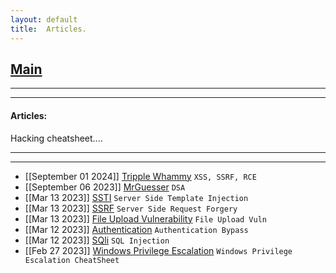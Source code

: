 ```yaml
---
layout: default
title:  Articles.
---
```


<h2 class="menu-header" id="index"><a href="../../index.html">Main</a></h2>
<hr>

* * *
<h4 class="menu-header" id="cyberseclabs">Articles:</h4>
Hacking cheatsheet....
<hr>
<hr>

- [[September 01 2024]] [Tripple Whammy](https://h4ckyou.github.io/posts/articles/posts/tripple-whammy.html) `XSS, SSRF, RCE`
- [[September 06 2023]] [MrGuesser](https://h4ckyou.github.io/posts/articles/posts/mrguesser.html) `DSA`
- [[Mar 13 2023]] [SSTI](https://h4ckyou.github.io/posts/articles/posts/ssti.html) `Server Side Template Injection`
- [[Mar 13 2023]] [SSRF](https://h4ckyou.github.io/posts/articles/posts/ssrf.html) `Server Side Request Forgery`
- [[Mar 13 2023]] [File Upload Vulnerability](https://h4ckyou.github.io/posts/articles/posts/fileupload.html) `File Upload Vuln`
- [[Mar 12 2023]] [Authentication](https://h4ckyou.github.io/posts/articles/posts/authentication.html) `Authentication Bypass`
- [[Mar 12 2023]] [SQli](https://h4ckyou.github.io/posts/articles/posts/sqli.html) `SQL Injection`
- [[Feb 27 2023]] [Windows Privilege Escalation](https://markuched13.github.io/posts/articles/winprivesc_cheatsheet.html) `Windows Privilege Escalation CheatSheet`
